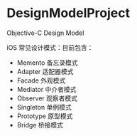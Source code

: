 # DesignModelProject
Objective-C Design Model

iOS 常见设计模式：目前包含：
* Memento 备忘录模式
* Adapter 适配器模式 
* Facade 外观模式
* Mediator 中介者模式
* Observer 观察者模式
* Singleton 单例模式
* Prototype 原型模式
* Bridge 桥接模式


